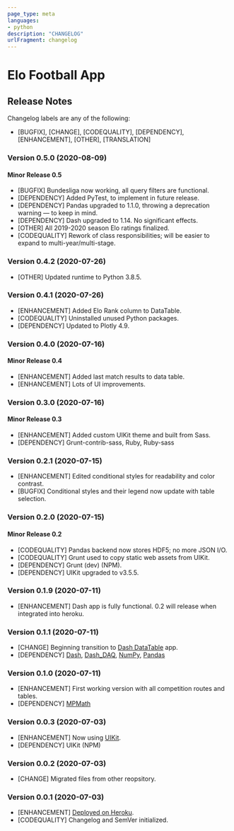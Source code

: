 ```yaml
---
page_type: meta
languages:
- python
description: "CHANGELOG"
urlFragment: changelog
---
```

# Elo Football App

## Release Notes

Changelog labels are any of the following:

- [BUGFIX], [CHANGE], [CODEQUALITY], [DEPENDENCY], [ENHANCEMENT], [OTHER], [TRANSLATION]

### Version 0.5.0 (2020-08-09)

#### Minor Release 0.5

- [BUGFIX] Bundesliga now working, all query filters are functional.
- [DEPENDENCY] Added PyTest, to implement in future release.
- [DEPENDENCY] Pandas upgraded to 1.1.0, throwing a deprecation warning — to keep in mind.
- [DEPENDENCY] Dash upgraded to 1.14. No significant effects.
- [OTHER] All 2019-2020 season Elo ratings finalized.
- [CODEQUALITY] Rework of class responsibilities; will be easier to expand to multi-year/multi-stage.

### Version 0.4.2 (2020-07-26)

- [OTHER] Updated runtime to Python 3.8.5.

### Version 0.4.1 (2020-07-26)

- [ENHANCEMENT] Added Elo Rank column to DataTable.
- [CODEQUALITY] Uninstalled unused Python packages.
- [DEPENDENCY] Updated to Plotly 4.9.

### Version 0.4.0 (2020-07-16)

#### Minor Release 0.4

- [ENHANCEMENT] Added last match results to data table.
- [ENHANCEMENT] Lots of UI improvements.

### Version 0.3.0 (2020-07-16)

#### Minor Release 0.3

- [ENHANCEMENT] Added custom UIKit theme and built from Sass.
- [DEPENDENCY] Grunt-contrib-sass, Ruby, Ruby-sass

### Version 0.2.1 (2020-07-15)

- [ENHANCEMENT] Edited conditional styles for readability and color contrast.
- [BUGFIX] Conditional styles and their legend now update with table selection.

### Version 0.2.0 (2020-07-15)

#### Minor Release 0.2

- [CODEQUALITY] Pandas backend now stores HDF5; no more JSON I/O.
- [CODEQUALITY] Grunt used to copy static web assets from UIKit.
- [DEPENDENCY] Grunt (dev) (NPM).
- [DEPENDENCY] UIKit upgraded to v3.5.5.

### Version 0.1.9 (2020-07-11)

- [ENHANCEMENT] Dash app is fully functional. 0.2 will release when integrated into heroku.

### Version 0.1.1 (2020-07-11)

- [CHANGE] Beginning transition to [Dash DataTable](https://dash.plotly.com/datatable) app.
- [DEPENDENCY] [Dash](https://dash.plotly.com), [Dash_DAQ](https://dash.plotly.com/dash-daq), [NumPy](https://numpy.org/doc/stable/reference/index.html), [Pandas](https://pandas.pydata.org/pandas-docs/stable/index.html)

### Version 0.1.0 (2020-07-11)

- [ENHANCEMENT] First working version with all competition routes and tables.
- [DEPENDENCY] [MPMath](http://mpmath.org/doc/current/)

### Version 0.0.3 (2020-07-03)

- [ENHANCEMENT] Now using [UIKit](https://getuikit.com/docs).
- [DEPENDENCY] UIKit (NPM)

### Version 0.0.2 (2020-07-03)

- [CHANGE] Migrated files from other reopsitory.

### Version 0.0.1 (2020-07-03)

- [ENHANCEMENT] [Deployed on Heroku](https://fs-mir-pro.herokuapp.com/).
- [CODEQUALITY] Changelog and SemVer initialized.
